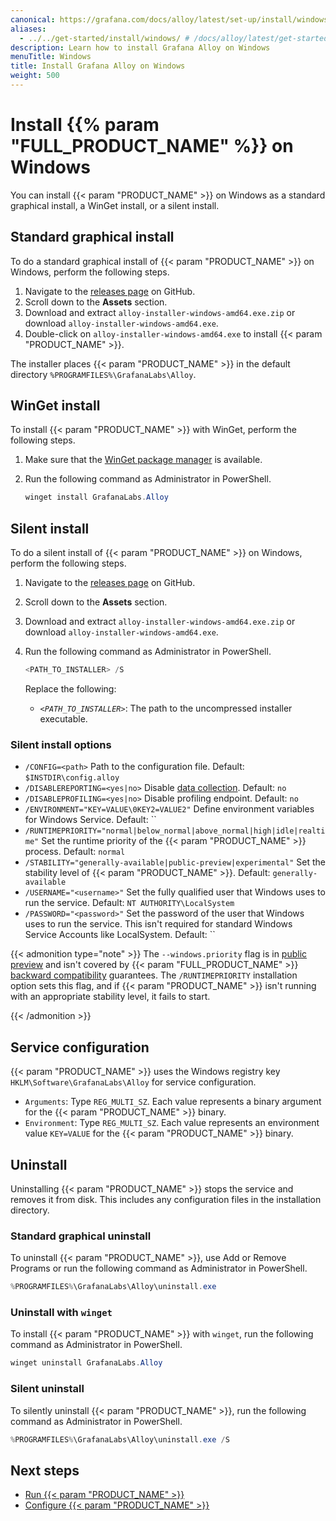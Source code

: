 ```yaml
---
canonical: https://grafana.com/docs/alloy/latest/set-up/install/windows/
aliases:
  - ../../get-started/install/windows/ # /docs/alloy/latest/get-started/install/windows/
description: Learn how to install Grafana Alloy on Windows
menuTitle: Windows
title: Install Grafana Alloy on Windows
weight: 500
---
```


# Install {{% param "FULL_PRODUCT_NAME" %}} on Windows

You can install {{< param "PRODUCT_NAME" >}} on Windows as a standard graphical install, a WinGet install, or a silent install.

## Standard graphical install

To do a standard graphical install of {{< param "PRODUCT_NAME" >}} on Windows, perform the following steps.

1. Navigate to the [releases page][releases] on GitHub.
1. Scroll down to the **Assets** section.
1. Download and extract `alloy-installer-windows-amd64.exe.zip` or download `alloy-installer-windows-amd64.exe`.
1. Double-click on `alloy-installer-windows-amd64.exe` to install {{< param "PRODUCT_NAME" >}}.

The installer places {{< param "PRODUCT_NAME" >}} in the default directory `%PROGRAMFILES%\GrafanaLabs\Alloy`.

## WinGet install

To install {{< param "PRODUCT_NAME" >}} with WinGet, perform the following steps.

1. Make sure that the [WinGet package manager](https://learn.microsoft.com/en-gb/windows/package-manager/winget/) is available.
1. Run the following command as Administrator in PowerShell.

   ```powershell
   winget install GrafanaLabs.Alloy
   ```

## Silent install

To do a silent install of {{< param "PRODUCT_NAME" >}} on Windows, perform the following steps.

1. Navigate to the [releases page][releases] on GitHub.
1. Scroll down to the **Assets** section.
1. Download and extract `alloy-installer-windows-amd64.exe.zip` or download `alloy-installer-windows-amd64.exe`.
1. Run the following command as Administrator in PowerShell.

   ```powershell
   <PATH_TO_INSTALLER> /S
   ```

   Replace the following:

   - _`<PATH_TO_INSTALLER>`_: The path to the uncompressed installer executable.

### Silent install options

- `/CONFIG=<path>` Path to the configuration file. Default: `$INSTDIR\config.alloy`
- `/DISABLEREPORTING=<yes|no>` Disable [data collection][]. Default: `no`
- `/DISABLEPROFILING=<yes|no>` Disable profiling endpoint. Default: `no`
- `/ENVIRONMENT="KEY=VALUE\0KEY2=VALUE2"` Define environment variables for Windows Service. Default: ``
- `/RUNTIMEPRIORITY="normal|below_normal|above_normal|high|idle|realtime"` Set the runtime priority of the {{< param "PRODUCT_NAME" >}} process. Default: `normal`
- `/STABILITY="generally-available|public-preview|experimental"` Set the stability level of {{< param "PRODUCT_NAME" >}}. Default: `generally-available`
- `/USERNAME="<username>"` Set the fully qualified user that Windows uses to run the service. Default: `NT AUTHORITY\LocalSystem`
- `/PASSWORD="<password>"` Set the password of the user that Windows uses to run the service. This isn't required for standard Windows Service Accounts like LocalSystem. Default: ``

{{< admonition type="note" >}}
The `--windows.priority` flag is in [public preview][stability] and isn't covered by {{< param "FULL_PRODUCT_NAME" >}} [backward compatibility][] guarantees.
The `/RUNTIMEPRIORITY` installation option sets this flag, and if {{< param "PRODUCT_NAME" >}} isn't running with an appropriate stability level, it fails to start.

[stability]: https://grafana.com/docs/release-life-cycle/
[backward compatibility]: ../../../introduction/backward-compatibility/

{{< /admonition >}}

## Service configuration

{{< param "PRODUCT_NAME" >}} uses the Windows registry key `HKLM\Software\GrafanaLabs\Alloy` for service configuration.

- `Arguments`: Type `REG_MULTI_SZ`. Each value represents a binary argument for the {{< param "PRODUCT_NAME" >}} binary.
- `Environment`: Type `REG_MULTI_SZ`. Each value represents an environment value `KEY=VALUE` for the {{< param "PRODUCT_NAME" >}} binary.

## Uninstall

Uninstalling {{< param "PRODUCT_NAME" >}} stops the service and removes it from disk.
This includes any configuration files in the installation directory.

### Standard graphical uninstall

To uninstall {{< param "PRODUCT_NAME" >}}, use Add or Remove Programs or run the following command as Administrator in PowerShell.

```powershell
%PROGRAMFILES%\GrafanaLabs\Alloy\uninstall.exe
```

### Uninstall with `winget`

To install {{< param "PRODUCT_NAME" >}} with `winget`, run the following command as Administrator in PowerShell.

```powershell
winget uninstall GrafanaLabs.Alloy
```

### Silent uninstall

To silently uninstall {{< param "PRODUCT_NAME" >}}, run the following command as Administrator in PowerShell.

```powershell
%PROGRAMFILES%\GrafanaLabs\Alloy\uninstall.exe /S
```

## Next steps

- [Run {{< param "PRODUCT_NAME" >}}][Run]
- [Configure {{< param "PRODUCT_NAME" >}}][Configure]

[releases]: https://github.com/grafana/alloy/releases
[data collection]: ../../../data-collection/
[Run]: ../../run/windows/
[Configure]: ../../../configure/windows/
